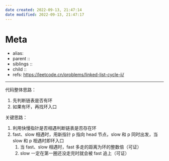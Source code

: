 ```yaml
---
date created: 2022-09-13, 21:47:14
date modified: 2022-09-13, 21:47:17
---
```


# Meta

- alias:
- parent ::
- siblings ::
- child ::
- refs: https://leetcode.cn/problems/linked-list-cycle-ii/

---

代码整体思路：

1. 先判断链表是否有环
2. 如果有环，再找环入口

关键思路：

1. 利用快慢指针是否相遇判断链表是否存在环
2. fast、slow 相遇时，用新指针 p 指向 head 节点，slow 和 p 同时出发，当 slow 和 p 相遇时即环入口
    1. 当 fast、slow 相遇时，fast 多走的距离为环的整数倍（可证）
    2. slow 一定在第一圈还没走完时就会被 fast 追上（可证）

```java

```